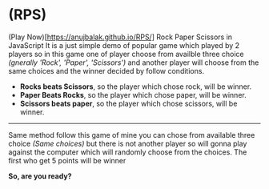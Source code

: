 # (RPS)
(Play Now)[https://anujbalak.github.io/RPS/]
Rock Paper Scissors in JavaScript
It is a just simple demo of popular game which played by 2 players so in this game one of player choose from availble three choice _(gnerally 'Rock', 'Paper', 'Scissors')_ and another player will choose from the same choices and the winner decided by follow conditions.
- **Rocks beats Scissors**, so the player which chose rock, will be winner.
- **Paper Beats Rocks**, so the player which chose paper, will be winner.
- **Scissors beats paper**, so the player which chose scissors, will be winner.
---
Same method follow this game of mine you can chose from available three choice _(Same choices)_ but there is not another player so will gonna play against the computer which will randomly choose from the choices.
The first who get 5 points will be winner

**So, are you ready?**
